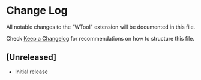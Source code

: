 # Change Log

All notable changes to the "WTool" extension will be documented in this file.

Check [Keep a Changelog](http://keepachangelog.com/) for recommendations on how to structure this file.

## [Unreleased]

- Initial release
